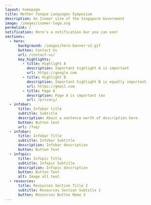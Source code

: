 ```yaml
---
layout: homepage
title: Mother Tongue Languages Symposium
description: An Isomer site of the Singapore Government
image: /images/isomer-logo.svg
permalink: /
notification: Here's a notification bar you can use!
sections:
  - hero:
      background: /images/hero-banner-v2.gif
      button: Contact Us
      url: /contact-us/
      key_highlights:
        - title: Highlight A
          description: Important highlight A is important
          url: https://google.com
        - title: Highlight B
          description: Important highlight B is equally important
          url: https://gmail.com
        - title: Page A
          description: Page A is important too
          url: /privacy/
  - infobar:
      title: Infobar title
      subtitle: Subtitle
      description: About a sentence worth of description here
      button: Button text
      url: /faq/
  - infobar:
      title: Infobar Title
      subtitle: Infobar Subtitle
      description: Infobar description
      button: Button Text
  - infopic:
      title: Infopic Title
      subtitle: Infopic Subtitle
      description: Infopic description
      button: Button Text
      alt: Image alt text
  - resources:
      title: Resources Section Title 2
      subtitle: Resources Section Subtitle 1
      button: Resources Button Name 3
---
```

